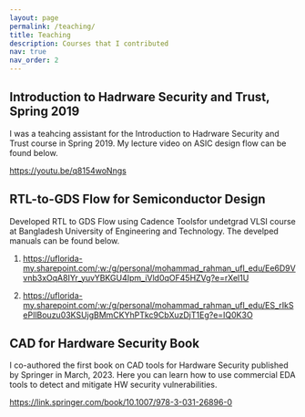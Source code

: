 ```yaml
---
layout: page
permalink: /teaching/
title: Teaching
description: Courses that I contributed
nav: true
nav_order: 2
---
```


## Introduction to Hadrware Security and Trust, Spring 2019

I was a teahcing assistant for the Introduction to Hadrware Security and Trust course in Spring 2019. My lecture video on ASIC design flow can be found below.

https://youtu.be/q8154woNngs

## RTL-to-GDS Flow for Semiconductor Design

Developed RTL to GDS Flow using Cadence Toolsfor undetgrad VLSI course at Bangladesh University of Engineering and Technology. The develped manuals can be found below.

1. https://uflorida-my.sharepoint.com/:w:/g/personal/mohammad_rahman_ufl_edu/Ee6D9Vvnb3xOqA8IYr_yuvYBKGU4Ipm_iVld0qOF45HZVg?e=rXel1U

2. https://uflorida-my.sharepoint.com/:w:/g/personal/mohammad_rahman_ufl_edu/ES_rIkSePIlBouzu03KSUjgBMmCKYhPTkc9CbXuzDjT1Eg?e=IQ0K3O

## CAD for Hardware Security Book

I co-authored the first book on CAD tools for Hardware Security published by Springer in March, 2023. Here you can learn how to use commercial EDA tools to detect and mitigate HW security vulnerabilities.

https://link.springer.com/book/10.1007/978-3-031-26896-0
